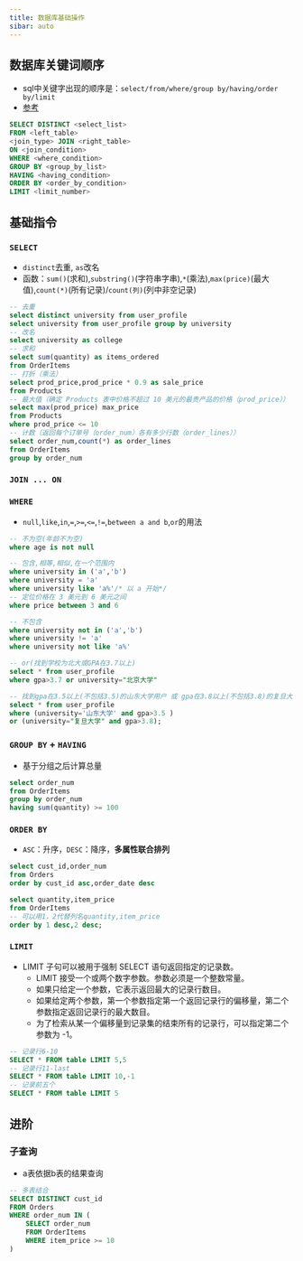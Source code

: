 ```yaml
---
title: 数据库基础操作
sibar: auto
---
```



## 数据库关键词顺序
- sql中关键字出现的顺序是：`select/from/where/group by/having/order by/limit`
- [参考](https://blog.csdn.net/qq_26442553/article/details/79467243)

```sql
SELECT DISTINCT <select_list>
FROM <left_table>
<join_type> JOIN <right_table>
ON <join_condition>
WHERE <where_condition>
GROUP BY <group_by_list>
HAVING <having_condition>
ORDER BY <order_by_condition>
LIMIT <limit_number>
```


## 基础指令

### `SELECT`
- `distinct`去重, `as`改名
- 函数：`sum()`(求和),`substring()`(字符串字串),`*`(乘法),`max(price)`(最大值),`count(*)`(所有记录)/`count(列)`(列中非空记录)
```sql
-- 去重
select distinct university from user_profile
select university from user_profile group by university
-- 改名
select university as college
-- 求和
select sum(quantity) as items_ordered
from OrderItems
-- 打折（乘法）
select prod_price,prod_price * 0.9 as sale_price
from Products 
-- 最大值（确定 Products 表中价格不超过 10 美元的最贵产品的价格（prod_price））
select max(prod_price) max_price
from Products
where prod_price <= 10
-- 计数（返回每个订单号（order_num）各有多少行数（order_lines））
select order_num,count(*) as order_lines
from OrderItems
group by order_num
```


### `JOIN ... ON`



### `WHERE`
- `null`,`like`,`in`,`=`,`>=`,`<=`,`!=`,`between a and b`,`or`的用法
```sql
-- 不为空(年龄不为空)
where age is not null

-- 包含,相等,相似,在一个范围内
where university in ('a','b')
where university = 'a'
where university like 'a%'/* 以 a 开始*/
-- 定位价格在 3 美元到 6 美元之间
where price between 3 and 6

-- 不包含 
where university not in ('a','b')
where university != 'a'
where university not like 'a%'

-- or(找到学校为北大或GPA在3.7以上)
select * from user_profile 
where gpa>3.7 or university="北京大学"

-- 找到gpa在3.5以上(不包括3.5)的山东大学用户 或 gpa在3.8以上(不包括3.8)的复旦大学同学
select * from user_profile
where (university='山东大学' and gpa>3.5 )
or (university="复旦大学" and gpa>3.8);
```


### `GROUP BY` + `HAVING`
- 基于分组之后计算总量
```sql
select order_num
from OrderItems
group by order_num
having sum(quantity) >= 100
```


### `ORDER BY`
- `ASC`：升序，`DESC`：降序，**多属性联合排列**
```sql
select cust_id,order_num 
from Orders 
order by cust_id asc,order_date desc

select quantity,item_price
from OrderItems
-- 可以用1，2代替列名quantity,item_price
order by 1 desc,2 desc;
```


### `LIMIT`
- LIMIT 子句可以被用于强制 SELECT 语句返回指定的记录数。
  - LIMIT 接受一个或两个数字参数。参数必须是一个整数常量。
  - 如果只给定一个参数，它表示返回最大的记录行数目。
  - 如果给定两个参数，第一个参数指定第一个返回记录行的偏移量，第二个参数指定返回记录行的最大数目。
  - 为了检索从某一个偏移量到记录集的结束所有的记录行，可以指定第二个参数为 -1。

```sql
-- 记录行6-10
SELECT * FROM table LIMIT 5,5
-- 记录行11-last
SELECT * FROM table LIMIT 10,-1
-- 记录前五个
SELECT * FROM table LIMIT 5
```


## 进阶

### 子查询
- a表依据b表的结果查询
```sql
-- 多表结合
SELECT DISTINCT cust_id
FROM Orders
WHERE order_num IN (
    SELECT order_num
    FROM OrderItems
    WHERE item_price >= 10
)
```